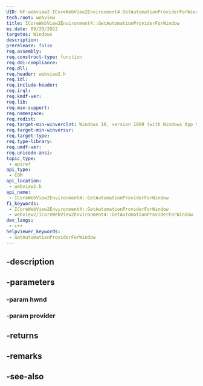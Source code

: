```yaml
---
UID: NF:webview2.ICoreWebView2Environment4.GetAutomationProviderForWindow
tech.root: webview
title: ICoreWebView2Environment4::GetAutomationProviderForWindow
ms.date: 09/20/2022
targetos: Windows
description: 
prerelease: false
req.assembly: 
req.construct-type: function
req.ddi-compliance: 
req.dll: 
req.header: webview2.h
req.idl: 
req.include-header: 
req.irql: 
req.kmdf-ver: 
req.lib: 
req.max-support: 
req.namespace: 
req.redist: 
req.target-min-winverclnt: Windows 10, version 1809 (with Windows App SDK 1.1 or later)
req.target-min-winversvr: 
req.target-type: 
req.type-library: 
req.umdf-ver: 
req.unicode-ansi: 
topic_type:
 - apiref
api_type:
 - COM
api_location:
 - webview2.h
api_name:
 - ICoreWebView2Environment4::GetAutomationProviderForWindow
f1_keywords:
 - ICoreWebView2Environment4::GetAutomationProviderForWindow
 - webview2/ICoreWebView2Environment4::GetAutomationProviderForWindow
dev_langs:
 - c++
helpviewer_keywords:
 - GetAutomationProviderForWindow
---
```


## -description

## -parameters

### -param hwnd

### -param provider

## -returns

## -remarks

## -see-also

